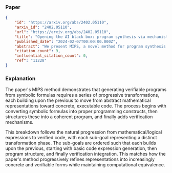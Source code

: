 ### Paper

```json
{
	"id": "https://arxiv.org/abs/2402.05110",
	"arxiv_id": "2402.05110",
	"url": "https://arxiv.org/abs/2402.05110",
	"title": "Opening the AI black box: program synthesis via mechanistic interpretability",
	"published_date": "2024-02-07T00:00:00.000Z",
	"abstract": "We present MIPS, a novel method for program synthesis based on automated mechanistic interpretability of neural networks trained to perform the desired task, auto-distilling the learned algorithm into Python code. We test MIPS on a benchmark of 62 algorithmic tasks that can be learned by an RNN and find it highly complementary to GPT-4: MIPS solves 32 of them, including 13 that are not solved by GPT-4 (which also solves 30). MIPS uses an integer autoencoder to convert the RNN into a finite state machine, then applies Boolean or integer symbolic regression to capture the learned algorithm. As opposed to large language models, this program synthesis technique makes no use of (and is therefore not limited by) human training data such as algorithms and code from GitHub. We discuss opportunities and challenges for scaling up this approach to make machine-learned models more interpretable and trustworthy.",
	"citation_count": 9,
	"influential_citation_count": 0,
	"ref": "11228"
}
```

### Explanation

The paper's MIPS method demonstrates that generating verifiable programs from symbolic formulas requires a series of progressive transformations, each building upon the previous to move from abstract mathematical representations toward concrete, executable code. The process begins with converting symbolic formulas into proper programming constructs, then structures these into a coherent program, and finally adds verification mechanisms.

This breakdown follows the natural progression from mathematical/logical expressions to verified code, with each sub-goal representing a distinct transformation phase. The sub-goals are ordered such that each builds upon the previous, starting with basic code expression generation, then program structure, and finally verification integration. This matches how the paper's method progressively refines representations into increasingly concrete and verifiable forms while maintaining computational equivalence.
